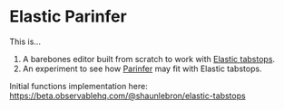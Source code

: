 # Elastic Parinfer

This is...

1. A barebones editor built from scratch to work with [Elastic tabstops].
2. An experiment to see how [Parinfer] may fit with Elastic tabstops.

[Elastic tabstops]:http://nickgravgaard.com/elastic-tabstops/
[Parinfer]:http://shaunlebron.github.io/parinfer

Initial functions implementation here: https://beta.observablehq.com/@shaunlebron/elastic-tabstops


